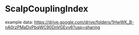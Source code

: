 ﻿# ScalpCouplingIndex
example data: https://drive.google.com/drive/folders/1HwWK_B-nA0rzPMaDvPbqWC90DnVGEvv6?usp=sharing
